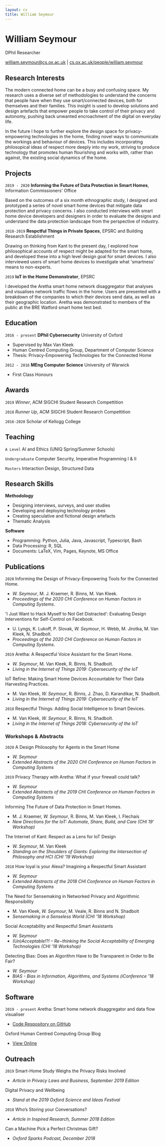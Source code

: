```yaml
---
layout: cv
title: William Seymour
---
```

# William Seymour
DPhil Researcher

<div id="webaddress">
<a href="william.seymour@cs.ox.ac.uk">william.seymour@cs.ox.ac.uk</a>
| <a href="https://www.cs.ox.ac.uk/people/william.seymour/">cs.ox.ac.uk/people/william.seymour</a>
</div>

## Research Interests

The modern connected home can be a busy and confusing space. My research uses a diverse set of methodologies to understand the concerns that people have when they use smart/connected devices, both for themselves and their families. This insight is used to develop solutions and design artefacts that empower people to take control of their privacy and autonomy, pushing back unwanted encroachment of the digital on everyday life.

In the future I hope to further explore the design space for privacy-empowering technologies in the home, finding novel ways to communicate the workings and behaviour of devices. This includes incorporating philosopical ideas of respect more deeply into my work, striving to produce technology that promotes human flourishing and works with, rather than against, the existing social dynamics of the home.

## Projects

`2019 - 2020`
__Informing the Future of Data Protection in Smart Homes__, Information Commissioners' Office

Based on the outcomes of a six month ethnographic study, I designed and prototyped a series of novel smart home devices that mitigate data protection and privacy concerns. I also conducted interviews with smart home device developers and designers in order to evaluate the designs and understand the data protection landscape from the perspective of industry.

`2018-2019`
__Respctful Things in Private Spaces__, EPSRC and Building Research Establishment

Drawing on thinking from Kant to the present day, I explored how philosophical accounts of respect might be adapted for the smart home, and developed these into a high level design goal for smart devices. I also interviewed users of smart home devices to investigate what 'smartness' means to non-experts.

`2019`
__IoT in the Home Demonstrator__, EPSRC

I developed the Aretha smart home network disaggregator that analyses and visualises network traffic flows in the home. Users are presented with a breakdown of the companies to which their devices send data, as well as their geographic location. Aretha was demonstrated to members of the public at the BRE Watford smart home test bed.

## Education

`2016 - present`
__DPhil Cybersecurity__ University of Oxford
- Supervised by Max Van Kleek
- Human Centred Computing Group, Department of Computer Science
- Thesis: Privacy-Empowering Technologies for the Connected Home

`2012 - 2016`
__MEng Computer Science__ University of Warwick
- First Class Honours

## Awards

`2019`
*Winner*, ACM SIGCHI Student Research Compettition

`2018` 
*Runner Up*, ACM SIGCHI Student Research Compettition

`2016-2020`
Scholar of Kellogg College

## Teaching
`A Level`
AI and Ethics (UNIQ Spring/Summer Schools)

`Undergraduate`
Computer Security, Imperative Programming I & II

`Masters`
Interaction Design, Structured Data

## Research Skills

__Methodology__
- Designing interviews, surveys, and user studies
- Developing and deploying technology probes
- Creating speculative and fictional design artefacts
- Thematic Analysis

__Software__
- Programming: Python, Julia, Java, Javascript, Typescript, Bash
- Data Processing: R, SQL
- Documents: LaTeX, Vim, Pages, Keynote, MS Office

## Publications

`2020`
Informing the Design of Privacy-Empowering Tools for the Connected Home.
- *W. Seymour*, M. J. Kraemer, R. Binns, M. Van Kleek.
- *Proceedings of the 2020 CHI Conference on Human Factors in Computing Systems*.

'I Just Want to Hack Myself to Not Get Distracted': Evaluating Design Interventions for Self-Control on Facebook.
- U. Lyngs, K. Lukoff, P. Slovak, *W. Seymour*, H. Webb, M. Jirotka, M. Van Kleek, N. Shadbolt.
- *Proceedings of the 2020 CHI Conference on Human Factors in Computing Systems*.

`2019`
Aretha: A Respectful Voice Assistant for the Smart Home.
- *W. Seymour*, M. Van Kleek, R. Binns, N. Shadbolt.
- *Living in the Internet of Things 2019: Cybersecurity of the IoT*

IoT Refine: Making Smart Home Devices Accountable for Their Data Harvesting Practices.
- M. Van Kleek, *W. Seymour*, R. Binns, J. Zhao, D. Karandikar, N. Shadbolt.
- *Living in the Internet of Things 2019: Cybersecurity of the IoT*

`2018`
Respectful Things: Adding Social Intelligence to Smart Devices.
- M. Van Kleek, *W. Seymour*, R. Binns, N. Shadbolt.
- *Living in the Internet of Things 2018: Cybersecurity of the IoT*

### Workshops & Abstracts

`2020`
A Design Philosophy for Agents in the Smart Home
- *W. Seymour*
- *Extended Abstracts of the 2020 CHI Conference on Human Factors in Computing Systems*

`2019`
Privacy Therapy with Aretha: What if your firewall could talk?
- *W. Seymour*
- *Extended Abstracts of the 2019 CHI Conference on Human Factors in Computing Systems*

Informing The Future of Data Protection in Smart Homes.
- M. J. Kraemer, *W. Seymour*, R. Binns, M. Van Kleek, I. Flechais
- *New Directions for the IoT: Automate, Share, Build, and Care (CHI 19' Workshop)*

The Internet of Kant: Respect as a Lens for IoT Design
- *W. Seymour*, M. Van Kleek
- *Standing on the Shoulders of Giants: Exploring the Intersection of Philosophy and HCI (CHI '19 Workshop)*

`2018`
How loyal is your Alexa? Imagining a Respectful Smart Assistant
- *W. Seymour*
- *Extended Abstracts of the 2018 CHI Conference on Human Factors in Computing Systems*

The Need for Sensemaking in Networked Privacy and Algorithmic Responsibility
- M. Van Kleek‚ *W. Seymour*‚ M. Veale‚ R. Binns and N. Shadbolt
- *Sensemaking in a Senseless World (CHI '18 Workshop)*

Social Acceptability and Respectful Smart Assistants
- *W. Seymour*
- *(Un)Acceptable!?! – Re−thinking the Social Acceptability of Emerging Technologies (CHI '18 Workshop)*

Detecting Bias: Does an Algorithm Have to Be Transparent in Order to Be Fair?
- *W. Seymour*
- *BIAS - Bias in Information, Algorithms, and Systems (iConference '18 Workshop)*

## Software

`2019 - present`
Aretha: Smart home network disaggregator and data flow visualiser
- [Code Respository on GitHub](https://github.com/OxfordHCC/Aretha)

Oxford Human Centred Computing Group Blog
- [View Online](https://hcc.cs.ox.ac.uk)

## Outreach

`2019`
Smart-Home Study Weighs the Privacy Risks Involved
- *Article in Privacy Laws and Business, September 2019 Edition*

Digital Privacy and Wellbeing
- *Stand at the 2019 Oxford Science and Ideas Festival*

`2018`
Who’s Storing your Conversations?
- *Article in Inspired Research, Summer 2018 Edition*

Can a Machine Pick a Perfect Christmas Gift?
- *Oxford Sparks Podcast, December 2018*
